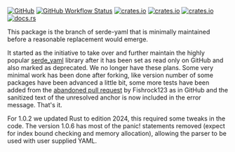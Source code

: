 [![GitHub](https://img.shields.io/badge/GitHub-777777)](https://github.com/bourumir-wyngs/serde-yaml-bw)
[![GitHub Workflow Status](https://img.shields.io/github/actions/workflow/status/bourumir-wyngs/serde-yaml-bw/rust.yml)](https://github.com/bourumir-wyngs/serde-yaml-bw/actions)
[![crates.io](https://img.shields.io/crates/v/serde_yaml_bw.svg)](https://crates.io/crates/serde_yaml_bw)
[![crates.io](https://img.shields.io/crates/l/serde_yaml_bw.svg)](https://crates.io/crates/serde_yaml_bw)
[![crates.io](https://img.shields.io/crates/d/serde_yaml_bw.svg)](https://crates.io/crates/serde_yaml_bw)
[![docs.rs](https://docs.rs/serde_yaml_bw/badge.svg)](https://docs.rs/serde_yaml_bw)

This package is the branch of serde-yaml that is minimally maintained before a reasonable replacement would emerge. 

It started as the initiative to take over and further maintain the highly popular
[serde_yaml](https://github.com/dtolnay/serde-yaml) library after it has been set as read only on GitHub and also
marked as deprecated. We no longer have these plans. Some very minimal work has been done after forking,
like version number of some packages have been advanced a little bit, some more tests have been added from
the [abandoned pull request](https://github.com/dtolnay/serde-yaml/pull/376) by Fishrock123 as in GitHub and
the sanitized text of the unresolved anchor is now included in the error message. That's it.

For 1.0.2 we updated Rust to edition 2024, this required some tweaks in the code. The version 1.0.6
has most of the panic! statements removed (expect for index bound checking and memory allocation),
allowing the parser to be used with user supplied YAML.



